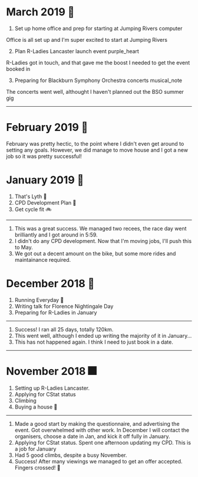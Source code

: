 # March 2019 :tulip:

1. Set up home office and prep for starting at Jumping Rivers computer

Office is all set up and I'm super excited to start at Jumping Rivers

2. Plan R-Ladies Lancaster launch event purple_heart

R-Ladies got in touch, and that gave me the boost I needed to get the event booked in

3. Preparing for Blackburn Symphony Orchestra concerts musical_note

The concerts went well, althought I haven't planned out the BSO summer gig

---

# February 2019 :house_with_garden:

February was pretty hectic, to the point where I didn't even get around to setting any goals. 
However, we did manage to move house and I got a new job so it was pretty successful!

# January 2019 :green_book:

1. That's Lyth :runner:
2. CPD Development Plan :green_book:
3. Get cycle fit :bike:

---

1. This was a great success. We managed two recees, the race day went brilliantly and I got around in 5:59.
2. I didn't do any CPD development. Now that I'm moving jobs, I'll push this to May.
3. We got out a decent amount on the bike, but some more rides and maintainance required.

# December 2018 :christmas_tree:

1. Running Everyday :runner:
2. Writing talk for Florence Nightingale Day
3. Preparing for R-Ladies in January

---

1. Success! I ran all 25 days, totally 120km.
2. This went well, although I ended up writing the majority of it in January...
3. This has not happened again. I think I need to just book in a date.

---
# November 2018 :fireworks:

1. Setting up R-Ladies Lancaster.
2. Applying for CStat status
3. Climbing
4. Buying a house :house_with_garden:
---
1. Made a good start by making the questionnaire, and advertising the event. Got overwhelmed with other work.
In December I will contact the organisers, choose a date in Jan, and kick it off fully in January. 
2. Applying for CStat status. Spent one afternoon updating my CPD. This is a job for January
3. Had 5 good climbs, despite a busy November. 
4. Success! After many viewings we managed to get an offer accepted. Fingers crossed! :house_with_garden:
